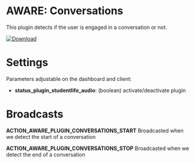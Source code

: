 AWARE: Conversations
=========================================

This plugin detects if the user is engaged in a conversation or not.

[ ![Download](https://api.bintray.com/packages/denzilferreira/com.awareframework/com.aware.plugin.studentlife.audio_final/images/download.svg) ](https://bintray.com/denzilferreira/com.awareframework/com.aware.plugin.studentlife.audio_final/_latestVersion)

# Settings
Parameters adjustable on the dashboard and client: 
- **status_plugin_studentlife_audio**: (boolean) activate/deactivate plugin

# Broadcasts

**ACTION_AWARE_PLUGIN_CONVERSATIONS_START**
Broadcasted when we detect the start of a conversation

**ACTION_AWARE_PLUGIN_CONVERSATIONS_STOP**
Broadcasted when we detect the end of a conversation

